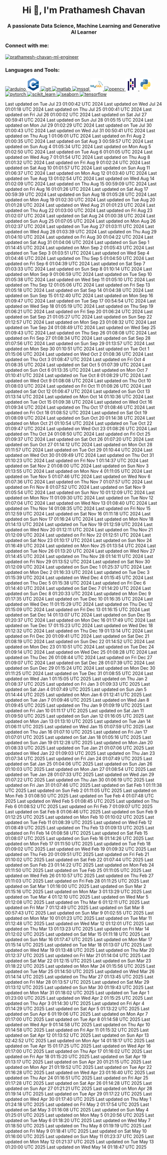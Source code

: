 <h1 align="center">Hi 👋, I'm Prathamesh Chavan</h1>
<h3 align="center">A passionate Data Science, Machine Learning and Generative AI Learner</h3>

<h3 align="left">Connect with me:</h3>
<p align="left">
<a href="https://linkedin.com/in/prathamesh-chavan-ml-engineer" target="blank"><img align="center" src="https://raw.githubusercontent.com/rahuldkjain/github-profile-readme-generator/master/src/images/icons/Social/linked-in-alt.svg" alt="prathamesh-chavan-ml-engineer" height="30" width="40" /></a>
</p>

<h3 align="left">Languages and Tools:</h3>
<p align="left"> <a href="https://www.arduino.cc/" target="_blank" rel="noreferrer"> <img src="https://cdn.worldvectorlogo.com/logos/arduino-1.svg" alt="arduino" width="40" height="40"/> </a> <a href="https://www.w3schools.com/cpp/" target="_blank" rel="noreferrer"> <img src="https://raw.githubusercontent.com/devicons/devicon/master/icons/cplusplus/cplusplus-original.svg" alt="cplusplus" width="40" height="40"/> </a> <a href="https://git-scm.com/" target="_blank" rel="noreferrer"> <img src="https://www.vectorlogo.zone/logos/git-scm/git-scm-icon.svg" alt="git" width="40" height="40"/> </a> <a href="https://www.mathworks.com/" target="_blank" rel="noreferrer"> <img src="https://upload.wikimedia.org/wikipedia/commons/2/21/Matlab_Logo.png" alt="matlab" width="40" height="40"/> </a> <a href="https://www.microsoft.com/en-us/sql-server" target="_blank" rel="noreferrer"> <img src="https://www.svgrepo.com/show/303229/microsoft-sql-server-logo.svg" alt="mssql" width="40" height="40"/> </a> <a href="https://www.mysql.com/" target="_blank" rel="noreferrer"> <img src="https://raw.githubusercontent.com/devicons/devicon/master/icons/mysql/mysql-original-wordmark.svg" alt="mysql" width="40" height="40"/> </a> <a href="https://opencv.org/" target="_blank" rel="noreferrer"> <img src="https://www.vectorlogo.zone/logos/opencv/opencv-icon.svg" alt="opencv" width="40" height="40"/> </a> <a href="https://pandas.pydata.org/" target="_blank" rel="noreferrer"> <img src="https://raw.githubusercontent.com/devicons/devicon/2ae2a900d2f041da66e950e4d48052658d850630/icons/pandas/pandas-original.svg" alt="pandas" width="40" height="40"/> </a> <a href="https://www.python.org" target="_blank" rel="noreferrer"> <img src="https://raw.githubusercontent.com/devicons/devicon/master/icons/python/python-original.svg" alt="python" width="40" height="40"/> </a> <a href="https://pytorch.org/" target="_blank" rel="noreferrer"> <img src="https://www.vectorlogo.zone/logos/pytorch/pytorch-icon.svg" alt="pytorch" width="40" height="40"/> </a> <a href="https://scikit-learn.org/" target="_blank" rel="noreferrer"> <img src="https://upload.wikimedia.org/wikipedia/commons/0/05/Scikit_learn_logo_small.svg" alt="scikit_learn" width="40" height="40"/> </a> <a href="https://seaborn.pydata.org/" target="_blank" rel="noreferrer"> <img src="https://seaborn.pydata.org/_images/logo-mark-lightbg.svg" alt="seaborn" width="40" height="40"/> </a> <a href="https://www.tensorflow.org" target="_blank" rel="noreferrer"> <img src="https://www.vectorlogo.zone/logos/tensorflow/tensorflow-icon.svg" alt="tensorflow" width="40" height="40"/> </a> </p>
Last updated on Tue Jul 23 01:00:42 UTC 2024
Last updated on Wed Jul 24 01:01:18 UTC 2024
Last updated on Thu Jul 25 01:00:41 UTC 2024
Last updated on Fri Jul 26 01:00:02 UTC 2024
Last updated on Sat Jul 27 00:59:41 UTC 2024
Last updated on Sun Jul 28 01:05:15 UTC 2024
Last updated on Mon Jul 29 01:02:29 UTC 2024
Last updated on Tue Jul 30 01:00:43 UTC 2024
Last updated on Wed Jul 31 00:50:41 UTC 2024
Last updated on Thu Aug  1 01:06:01 UTC 2024
Last updated on Fri Aug  2 01:00:35 UTC 2024
Last updated on Sat Aug  3 00:59:57 UTC 2024
Last updated on Sun Aug  4 01:05:34 UTC 2024
Last updated on Mon Aug  5 01:02:50 UTC 2024
Last updated on Tue Aug  6 01:01:05 UTC 2024
Last updated on Wed Aug  7 01:01:54 UTC 2024
Last updated on Thu Aug  8 01:01:32 UTC 2024
Last updated on Fri Aug  9 01:02:24 UTC 2024
Last updated on Sat Aug 10 01:01:57 UTC 2024
Last updated on Sun Aug 11 01:06:37 UTC 2024
Last updated on Mon Aug 12 01:03:40 UTC 2024
Last updated on Tue Aug 13 01:02:54 UTC 2024
Last updated on Wed Aug 14 01:02:09 UTC 2024
Last updated on Thu Aug 15 00:59:09 UTC 2024
Last updated on Fri Aug 16 01:01:26 UTC 2024
Last updated on Sat Aug 17 00:59:39 UTC 2024
Last updated on Sun Aug 18 01:05:28 UTC 2024
Last updated on Mon Aug 19 01:02:30 UTC 2024
Last updated on Tue Aug 20 01:01:28 UTC 2024
Last updated on Wed Aug 21 01:01:23 UTC 2024
Last updated on Thu Aug 22 01:03:00 UTC 2024
Last updated on Fri Aug 23 01:02:07 UTC 2024
Last updated on Sat Aug 24 01:00:38 UTC 2024
Last updated on Sun Aug 25 01:07:05 UTC 2024
Last updated on Mon Aug 26 01:02:37 UTC 2024
Last updated on Tue Aug 27 01:03:11 UTC 2024
Last updated on Wed Aug 28 01:03:39 UTC 2024
Last updated on Thu Aug 29 01:04:10 UTC 2024
Last updated on Fri Aug 30 01:04:22 UTC 2024
Last updated on Sat Aug 31 01:04:06 UTC 2024
Last updated on Sun Sep  1 01:14:45 UTC 2024
Last updated on Mon Sep  2 01:05:43 UTC 2024
Last updated on Tue Sep  3 01:03:51 UTC 2024
Last updated on Wed Sep  4 01:04:46 UTC 2024
Last updated on Thu Sep  5 01:04:50 UTC 2024
Last updated on Fri Sep  6 01:04:39 UTC 2024
Last updated on Sat Sep  7 01:03:33 UTC 2024
Last updated on Sun Sep  8 01:10:14 UTC 2024
Last updated on Mon Sep  9 01:06:59 UTC 2024
Last updated on Tue Sep 10 01:05:38 UTC 2024
Last updated on Wed Sep 11 01:05:10 UTC 2024
Last updated on Thu Sep 12 01:05:06 UTC 2024
Last updated on Fri Sep 13 01:05:18 UTC 2024
Last updated on Sat Sep 14 01:04:38 UTC 2024
Last updated on Sun Sep 15 01:12:40 UTC 2024
Last updated on Mon Sep 16 01:09:47 UTC 2024
Last updated on Tue Sep 17 00:54:54 UTC 2024
Last updated on Wed Sep 18 01:05:19 UTC 2024
Last updated on Thu Sep 19 01:06:21 UTC 2024
Last updated on Fri Sep 20 01:06:24 UTC 2024
Last updated on Sat Sep 21 01:05:27 UTC 2024
Last updated on Sun Sep 22 01:12:57 UTC 2024
Last updated on Mon Sep 23 01:08:32 UTC 2024
Last updated on Tue Sep 24 01:08:49 UTC 2024
Last updated on Wed Sep 25 01:09:43 UTC 2024
Last updated on Thu Sep 26 01:08:08 UTC 2024
Last updated on Fri Sep 27 01:08:34 UTC 2024
Last updated on Sat Sep 28 01:07:56 UTC 2024
Last updated on Sun Sep 29 01:13:57 UTC 2024
Last updated on Mon Sep 30 01:10:51 UTC 2024
Last updated on Tue Oct  1 01:15:06 UTC 2024
Last updated on Wed Oct  2 01:08:36 UTC 2024
Last updated on Thu Oct  3 01:08:47 UTC 2024
Last updated on Fri Oct  4 01:08:35 UTC 2024
Last updated on Sat Oct  5 01:07:39 UTC 2024
Last updated on Sun Oct  6 01:13:35 UTC 2024
Last updated on Mon Oct  7 01:10:41 UTC 2024
Last updated on Tue Oct  8 01:08:29 UTC 2024
Last updated on Wed Oct  9 01:08:08 UTC 2024
Last updated on Thu Oct 10 01:08:03 UTC 2024
Last updated on Fri Oct 11 01:08:26 UTC 2024
Last updated on Sat Oct 12 01:06:47 UTC 2024
Last updated on Sun Oct 13 01:13:14 UTC 2024
Last updated on Mon Oct 14 01:10:36 UTC 2024
Last updated on Tue Oct 15 01:09:38 UTC 2024
Last updated on Wed Oct 16 01:09:34 UTC 2024
Last updated on Thu Oct 17 01:08:46 UTC 2024
Last updated on Fri Oct 18 01:08:52 UTC 2024
Last updated on Sat Oct 19 01:08:09 UTC 2024
Last updated on Sun Oct 20 01:14:38 UTC 2024
Last updated on Mon Oct 21 01:10:54 UTC 2024
Last updated on Tue Oct 22 01:09:47 UTC 2024
Last updated on Wed Oct 23 01:08:26 UTC 2024
Last updated on Thu Oct 24 01:08:50 UTC 2024
Last updated on Fri Oct 25 01:09:37 UTC 2024
Last updated on Sat Oct 26 01:07:20 UTC 2024
Last updated on Sun Oct 27 01:14:12 UTC 2024
Last updated on Mon Oct 28 01:11:57 UTC 2024
Last updated on Tue Oct 29 01:10:44 UTC 2024
Last updated on Wed Oct 30 01:09:49 UTC 2024
Last updated on Thu Oct 31 01:10:23 UTC 2024
Last updated on Fri Nov  1 01:14:37 UTC 2024
Last updated on Sat Nov  2 01:08:00 UTC 2024
Last updated on Sun Nov  3 01:13:55 UTC 2024
Last updated on Mon Nov  4 01:11:05 UTC 2024
Last updated on Tue Nov  5 01:07:46 UTC 2024
Last updated on Wed Nov  6 01:07:36 UTC 2024
Last updated on Thu Nov  7 01:07:57 UTC 2024
Last updated on Fri Nov  8 01:07:52 UTC 2024
Last updated on Sat Nov  9 01:05:54 UTC 2024
Last updated on Sun Nov 10 01:12:09 UTC 2024
Last updated on Mon Nov 11 01:09:30 UTC 2024
Last updated on Tue Nov 12 01:07:04 UTC 2024
Last updated on Wed Nov 13 01:08:40 UTC 2024
Last updated on Thu Nov 14 01:08:35 UTC 2024
Last updated on Fri Nov 15 01:12:59 UTC 2024
Last updated on Sat Nov 16 01:11:18 UTC 2024
Last updated on Sun Nov 17 01:16:24 UTC 2024
Last updated on Mon Nov 18 01:14:13 UTC 2024
Last updated on Tue Nov 19 01:12:59 UTC 2024
Last updated on Wed Nov 20 01:12:11 UTC 2024
Last updated on Thu Nov 21 01:12:09 UTC 2024
Last updated on Fri Nov 22 01:12:51 UTC 2024
Last updated on Sat Nov 23 01:10:17 UTC 2024
Last updated on Sun Nov 24 01:16:49 UTC 2024
Last updated on Mon Nov 25 01:13:54 UTC 2024
Last updated on Tue Nov 26 01:13:20 UTC 2024
Last updated on Wed Nov 27 01:14:45 UTC 2024
Last updated on Thu Nov 28 01:14:11 UTC 2024
Last updated on Fri Nov 29 01:13:52 UTC 2024
Last updated on Sat Nov 30 01:12:09 UTC 2024
Last updated on Sun Dec  1 01:25:37 UTC 2024
Last updated on Mon Dec  2 01:16:33 UTC 2024
Last updated on Tue Dec  3 01:15:39 UTC 2024
Last updated on Wed Dec  4 01:15:45 UTC 2024
Last updated on Thu Dec  5 01:15:38 UTC 2024
Last updated on Fri Dec  6 01:14:40 UTC 2024
Last updated on Sat Dec  7 01:14:20 UTC 2024
Last updated on Sun Dec  8 01:20:33 UTC 2024
Last updated on Mon Dec  9 01:17:35 UTC 2024
Last updated on Tue Dec 10 01:16:35 UTC 2024
Last updated on Wed Dec 11 01:15:29 UTC 2024
Last updated on Thu Dec 12 01:15:09 UTC 2024
Last updated on Fri Dec 13 01:16:15 UTC 2024
Last updated on Sat Dec 14 01:13:07 UTC 2024
Last updated on Sun Dec 15 01:20:37 UTC 2024
Last updated on Mon Dec 16 01:17:49 UTC 2024
Last updated on Tue Dec 17 01:15:23 UTC 2024
Last updated on Wed Dec 18 01:12:32 UTC 2024
Last updated on Thu Dec 19 01:13:14 UTC 2024
Last updated on Fri Dec 20 01:09:41 UTC 2024
Last updated on Sat Dec 21 01:08:19 UTC 2024
Last updated on Sun Dec 22 01:14:52 UTC 2024
Last updated on Mon Dec 23 01:10:51 UTC 2024
Last updated on Tue Dec 24 01:09:14 UTC 2024
Last updated on Wed Dec 25 01:08:28 UTC 2024
Last updated on Thu Dec 26 01:08:44 UTC 2024
Last updated on Fri Dec 27 01:09:07 UTC 2024
Last updated on Sat Dec 28 01:07:39 UTC 2024
Last updated on Sun Dec 29 01:15:24 UTC 2024
Last updated on Mon Dec 30 01:11:25 UTC 2024
Last updated on Tue Dec 31 01:08:55 UTC 2024
Last updated on Wed Jan  1 01:15:05 UTC 2025
Last updated on Thu Jan  2 01:08:37 UTC 2025
Last updated on Fri Jan  3 01:09:33 UTC 2025
Last updated on Sat Jan  4 01:07:49 UTC 2025
Last updated on Sun Jan  5 01:14:44 UTC 2025
Last updated on Mon Jan  6 01:12:41 UTC 2025
Last updated on Tue Jan  7 01:09:46 UTC 2025
Last updated on Wed Jan  8 01:09:45 UTC 2025
Last updated on Thu Jan  9 01:09:19 UTC 2025
Last updated on Fri Jan 10 01:11:17 UTC 2025
Last updated on Sat Jan 11 01:09:50 UTC 2025
Last updated on Sun Jan 12 01:16:05 UTC 2025
Last updated on Mon Jan 13 01:13:10 UTC 2025
Last updated on Tue Jan 14 01:06:11 UTC 2025
Last updated on Wed Jan 15 01:07:59 UTC 2025
Last updated on Thu Jan 16 01:07:10 UTC 2025
Last updated on Fri Jan 17 01:07:01 UTC 2025
Last updated on Sat Jan 18 01:05:16 UTC 2025
Last updated on Sun Jan 19 01:12:28 UTC 2025
Last updated on Mon Jan 20 01:08:33 UTC 2025
Last updated on Tue Jan 21 01:07:06 UTC 2025
Last updated on Wed Jan 22 01:09:03 UTC 2025
Last updated on Thu Jan 23 01:07:34 UTC 2025
Last updated on Fri Jan 24 01:07:49 UTC 2025
Last updated on Sat Jan 25 01:04:06 UTC 2025
Last updated on Sun Jan 26 01:10:03 UTC 2025
Last updated on Mon Jan 27 01:08:54 UTC 2025
Last updated on Tue Jan 28 01:07:33 UTC 2025
Last updated on Wed Jan 29 01:07:22 UTC 2025
Last updated on Thu Jan 30 01:06:19 UTC 2025
Last updated on Fri Jan 31 01:07:46 UTC 2025
Last updated on Sat Feb  1 01:11:38 UTC 2025
Last updated on Sun Feb  2 01:11:05 UTC 2025
Last updated on Mon Feb  3 01:08:50 UTC 2025
Last updated on Tue Feb  4 01:07:48 UTC 2025
Last updated on Wed Feb  5 01:08:45 UTC 2025
Last updated on Thu Feb  6 01:08:52 UTC 2025
Last updated on Fri Feb  7 01:09:07 UTC 2025
Last updated on Sat Feb  8 01:06:46 UTC 2025
Last updated on Sun Feb  9 01:12:25 UTC 2025
Last updated on Mon Feb 10 01:10:02 UTC 2025
Last updated on Tue Feb 11 01:08:39 UTC 2025
Last updated on Wed Feb 12 01:08:49 UTC 2025
Last updated on Thu Feb 13 01:09:13 UTC 2025
Last updated on Fri Feb 14 01:08:58 UTC 2025
Last updated on Sat Feb 15 01:08:07 UTC 2025
Last updated on Sun Feb 16 01:14:26 UTC 2025
Last updated on Mon Feb 17 01:11:50 UTC 2025
Last updated on Tue Feb 18 01:09:02 UTC 2025
Last updated on Wed Feb 19 01:09:32 UTC 2025
Last updated on Thu Feb 20 01:09:51 UTC 2025
Last updated on Fri Feb 21 01:10:02 UTC 2025
Last updated on Sat Feb 22 01:07:44 UTC 2025
Last updated on Sun Feb 23 01:14:22 UTC 2025
Last updated on Mon Feb 24 01:11:50 UTC 2025
Last updated on Tue Feb 25 01:11:05 UTC 2025
Last updated on Wed Feb 26 01:10:57 UTC 2025
Last updated on Thu Feb 27 01:11:03 UTC 2025
Last updated on Fri Feb 28 01:11:25 UTC 2025
Last updated on Sat Mar  1 01:16:00 UTC 2025
Last updated on Sun Mar  2 01:15:16 UTC 2025
Last updated on Mon Mar  3 01:13:29 UTC 2025
Last updated on Tue Mar  4 01:12:10 UTC 2025
Last updated on Wed Mar  5 01:12:08 UTC 2025
Last updated on Thu Mar  6 01:12:11 UTC 2025
Last updated on Fri Mar  7 01:12:49 UTC 2025
Last updated on Sat Mar  8 00:57:43 UTC 2025
Last updated on Sun Mar  9 01:02:55 UTC 2025
Last updated on Mon Mar 10 01:01:23 UTC 2025
Last updated on Tue Mar 11 01:12:48 UTC 2025
Last updated on Wed Mar 12 01:12:01 UTC 2025
Last updated on Thu Mar 13 01:13:23 UTC 2025
Last updated on Fri Mar 14 01:12:02 UTC 2025
Last updated on Sat Mar 15 01:11:18 UTC 2025
Last updated on Sun Mar 16 01:17:47 UTC 2025
Last updated on Mon Mar 17 01:15:14 UTC 2025
Last updated on Tue Mar 18 01:13:07 UTC 2025
Last updated on Wed Mar 19 01:13:48 UTC 2025
Last updated on Thu Mar 20 01:12:37 UTC 2025
Last updated on Fri Mar 21 01:14:04 UTC 2025
Last updated on Sat Mar 22 01:12:15 UTC 2025
Last updated on Sun Mar 23 01:18:22 UTC 2025
Last updated on Mon Mar 24 01:15:56 UTC 2025
Last updated on Tue Mar 25 01:14:50 UTC 2025
Last updated on Wed Mar 26 01:14:14 UTC 2025
Last updated on Thu Mar 27 01:13:45 UTC 2025
Last updated on Fri Mar 28 01:13:57 UTC 2025
Last updated on Sat Mar 29 01:13:12 UTC 2025
Last updated on Sun Mar 30 01:19:43 UTC 2025
Last updated on Mon Mar 31 01:18:02 UTC 2025
Last updated on Tue Apr  1 01:23:00 UTC 2025
Last updated on Wed Apr  2 01:15:25 UTC 2025
Last updated on Thu Apr  3 01:14:30 UTC 2025
Last updated on Fri Apr  4 01:14:29 UTC 2025
Last updated on Sat Apr  5 01:13:22 UTC 2025
Last updated on Sun Apr  6 01:19:06 UTC 2025
Last updated on Mon Apr  7 01:17:00 UTC 2025
Last updated on Tue Apr  8 01:14:58 UTC 2025
Last updated on Wed Apr  9 01:14:58 UTC 2025
Last updated on Thu Apr 10 01:14:58 UTC 2025
Last updated on Fri Apr 11 01:15:32 UTC 2025
Last updated on Sat Apr 12 01:13:52 UTC 2025
Last updated on Sun Apr 13 02:42:52 UTC 2025
Last updated on Mon Apr 14 01:18:17 UTC 2025
Last updated on Tue Apr 15 01:17:25 UTC 2025
Last updated on Wed Apr 16 01:17:00 UTC 2025
Last updated on Thu Apr 17 01:16:02 UTC 2025
Last updated on Fri Apr 18 01:15:20 UTC 2025
Last updated on Sat Apr 19 01:13:17 UTC 2025
Last updated on Sun Apr 20 01:21:15 UTC 2025
Last updated on Mon Apr 21 01:19:52 UTC 2025
Last updated on Tue Apr 22 01:16:28 UTC 2025
Last updated on Wed Apr 23 01:16:40 UTC 2025
Last updated on Thu Apr 24 01:16:51 UTC 2025
Last updated on Fri Apr 25 01:17:28 UTC 2025
Last updated on Sat Apr 26 01:14:28 UTC 2025
Last updated on Sun Apr 27 01:21:21 UTC 2025
Last updated on Mon Apr 28 01:19:14 UTC 2025
Last updated on Tue Apr 29 01:17:22 UTC 2025
Last updated on Wed Apr 30 01:17:40 UTC 2025
Last updated on Thu May  1 01:24:18 UTC 2025
Last updated on Fri May  2 01:17:54 UTC 2025
Last updated on Sat May  3 01:16:08 UTC 2025
Last updated on Sun May  4 01:25:01 UTC 2025
Last updated on Mon May  5 01:20:56 UTC 2025
Last updated on Tue May  6 01:18:20 UTC 2025
Last updated on Wed May  7 01:18:50 UTC 2025
Last updated on Thu May  8 01:19:19 UTC 2025
Last updated on Fri May  9 01:18:41 UTC 2025
Last updated on Sat May 10 01:16:00 UTC 2025
Last updated on Sun May 11 01:23:37 UTC 2025
Last updated on Mon May 12 01:21:37 UTC 2025
Last updated on Tue May 13 01:20:00 UTC 2025
Last updated on Wed May 14 01:18:47 UTC 2025

